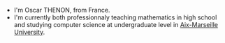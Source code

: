 [LINE-WRAP-80-CHARS---------------------------------------------------------]: #

- I'm Oscar THENON, from France.
- I'm currently both professionnaly teaching mathematics in high school and
  studying computer science at undergraduate level in
  [Aix-Marseille University](https://www.univ-amu.fr/en).
